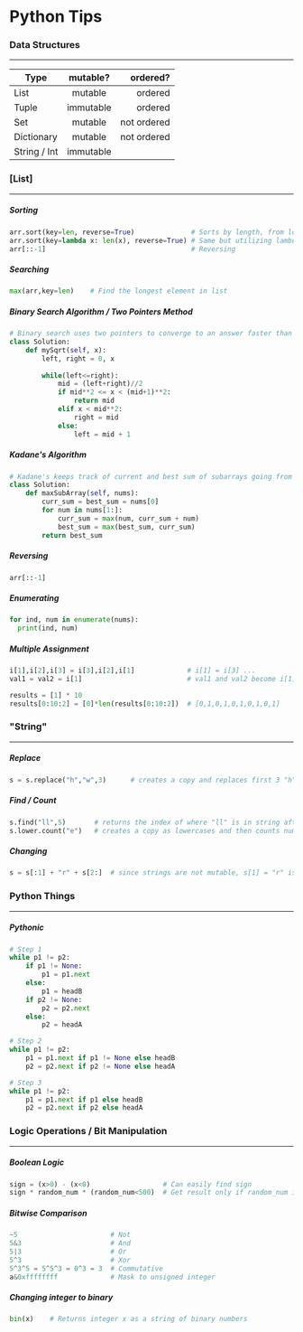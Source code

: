 # Python Tips 
### Data Structures
---
| Type          | mutable?      | ordered?    |
| ------------- |:-------------:| ----------: |
| List          | mutable       | ordered     |
| Tuple         | immutable     | ordered     |
| Set           | mutable       | not ordered |
| Dictionary    | mutable       | not ordered |
| String / Int  | immutable     |             |

### [List]
---
##### Sorting
```python
arr.sort(key=len, reverse=True)              # Sorts by length, from longest to shortest
arr.sort(key=lambda x: len(x), reverse=True) # Same but utilizing lambda
arr[::-1]                                    # Reversing
```

##### Searching
```python
max(arr,key=len)    # Find the longest element in list
```

##### Binary Search Algorithm / Two Pointers Method
```python
# Binary search uses two pointers to converge to an answer faster than one pointer
class Solution:
    def mySqrt(self, x):
        left, right = 0, x
        
        while(left<=right):
            mid = (left+right)//2
            if mid**2 <= x < (mid+1)**2:
                return mid 
            elif x < mid**2:
                right = mid 
            else:
                left = mid + 1 
```                

##### Kadane's Algorithm
```python
# Kadane's keeps track of current and best sum of subarrays going from left to right
class Solution:
    def maxSubArray(self, nums):
        curr_sum = best_sum = nums[0]
        for num in nums[1:]:
            curr_sum = max(num, curr_sum + num)
            best_sum = max(best_sum, curr_sum)
        return best_sum
```


##### Reversing
```python
arr[::-1]
```

##### Enumerating
```python
for ind, num in enumerate(nums):
  print(ind, num)
```

##### Multiple Assignment
```python
i[1],i[2],i[3] = i[3],i[2],i[1]             # i[1] = i[3] ...
val1 = val2 = i[1]                          # val1 and val2 become i[1]

results = [1] * 10                         
results[0:10:2] = [0]*len(results[0:10:2])  # [0,1,0,1,0,1,0,1,0,1]

```

### "String"
---
##### Replace
```python
s = s.replace("h","w",3)      # creates a copy and replaces first 3 "h"s to "w"
```

##### Find / Count
```python
s.find("ll",5)       # returns the index of where "ll" is in string after index 5
s.lower.count("e")   # creates a copy as lowercases and then counts number of "e"s
```

##### Changing
```python
s = s[:1] + "r" + s[2:]  # since strings are not mutable, s[1] = "r" is not allowed 
```

### Python Things
---
##### Pythonic
```python
# Step 1
while p1 != p2:
    if p1 != None:
        p1 = p1.next
    else:
        p1 = headB
    if p2 != None:
        p2 = p2.next
    else:
        p2 = headA

# Step 2
while p1 != p2:
    p1 = p1.next if p1 != None else headB
    p2 = p2.next if p2 != None else headA

# Step 3
while p1 != p2:
    p1 = p1.next if p1 else headB
    p2 = p2.next if p2 else headA
```


### Logic Operations / Bit Manipulation 
---
##### Boolean Logic
```python
sign = (x>0) - (x<0)                  # Can easily find sign 
sign * random_num * (random_num<500)  # Get result only if random_num is below 500
```
 
##### Bitwise Comparison
```python
~5                       # Not
5&3                      # And
5|3                      # Or 
5^3                      # Xor 
5^3^5 = 5^5^3 = 0^3 = 3  # Commutative
a&0xffffffff             # Mask to unsigned integer
```

##### Changing integer to binary
```python
bin(x)    # Returns integer x as a string of binary numbers
```
